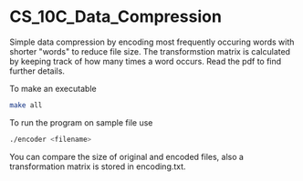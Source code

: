 # CS_10C_Data_Compression

Simple data compression by encoding most frequently occuring words with shorter "words" to reduce file size. The transformstion matrix is calculated by keeping track of how many times a word occurs. Read the pdf to find further details.

To make an executable 
```bash
make all
```
To run the program on sample file use 
```bash
./encoder <filename>
```
You can compare the size of original and encoded files, also a transformation matrix is stored in encoding.txt.